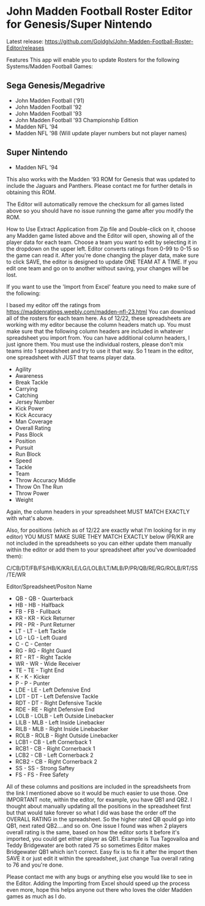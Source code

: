 # John Madden Football Roster Editor for Genesis/Super Nintendo

Latest release: https://github.com/Goldglv/John-Madden-Football-Roster-Editor/releases

Features This app will enable you to update Rosters for the following Systems/Madden Football Games:

## **Sega Genesis/Megadrive**
- John Madden Football ('91) 
- John Madden Football '92 
- John Madden Football '93 
- John Madden Football '93 Championship Edition 
- Madden NFL '94 
- Madden NFL '98 (Will update player numbers but not player names)

## **Super Nintendo**
- Madden NFL '94

This also works with the Madden ‘93 ROM for Genesis that was updated to include the Jaguars and Panthers. Please contact me for further details in obtaining this ROM.

The Editor will automatically remove the checksum for all games listed above so you should have no issue running the game after you modify the ROM.

How to Use Extract Application from Zip file and Double-click on it, choose any Madden game listed above and the Editor will open, showing all of the player data for each team. Choose a team you want to edit by selecting it in the dropdown on the upper left. Editor converts ratings from 0-99 to 0-15 so the game can read it. After you're done changing the player data, make sure to click SAVE, the editor is designed to update ONE TEAM AT A TIME. If you edit one team and go on to another without saving, your changes will be lost.

If you want to use the 'Import from Excel' feature you need to make sure of the following:

I based my editor off the ratings from https://maddenratings.weebly.com/madden-nfl-23.html You can download all of the rosters for each team here. As of 12/22, these spreadsheets are working with my editor because the column headers match up. You must make sure that the following column headers are included in whatever spreadsheet you import from. You can have additional column headers, I just ignore them. You must use the individual rosters, please don't mix teams into 1 spreadsheet and try to use it that way. So 1 team in the editor, one spreadsheet with JUST that teams player data.

- Agility
- Awareness
- Break Tackle
- Carrying
- Catching
- Jersey Number 
- Kick Power
- Kick Accuracy
- Man Coverage
- Overall Rating
- Pass Block
- Position
- Pursuit
- Run Block
- Speed
- Tackle
- Team
- Throw Accuracy Middle
- Throw On The Run
- Throw Power
- Weight

Again, the column headers in your spreadsheet MUST MATCH EXACTLY with what's above.

Also, for positions (which as of 12/22 are exactly what I'm looking for in my editor) YOU MUST MAKE SURE THEY MATCH EXACTLY below (PR/KR are not included in the spreadsheets so you can either update them manually within the editor or add them to your spreadsheet after you've downloaded them):

C/CB/DT/FB/FS/HB/K/KR/LE/LG/LOLB/LT/MLB/P/PR/QB/RE/RG/ROLB/RT/SS/TE/WR

Editor/Spreadsheet/Positon Name

- QB - QB - Quarterback
- HB - HB - Halfback
- FB - FB - Fullback
- KR - KR - Kick Returner
- PR - PR - Punt Returner
- LT - LT - Left Tackle
- LG - LG - Left Guard
- C - C - Center
- RG - RG - RIght Guard
- RT - RT - Right Tackle
- WR - WR - Wide Receiver
- TE - TE - Tight End
- K - K - Kicker
- P - P - Punter
- LDE - LE - Left Defensive End
- LDT - DT - Left Defensive Tackle
- RDT - DT - Right Defensive Tackle
- RDE - RE - Right Defensive End
- LOLB - LOLB - Left Outside Linebacker
- LILB - MLB - Left Inside Linebacker
- RILB - MLB - Right Inside Linebacker
- ROLB - ROLB - Right Outside Linebacker
- LCB1 - CB - Left Cornerback 1
- RCB1 - CB - Right Cornerback 1
- LCB2 - CB - Left Cornerback 2
- RCB2 - CB - Right Cornerback 2
- SS - SS - Strong Saftey
- FS - FS - Free Safety


All of these columns and positions are included in the spreadsheets from the link I mentioned above so it would be much easier to use those. One IMPORTANT note, within the editor, for example, you have QB1 and QB2. I thought about manually updating all the positions in the spreadsheet first but that would take forever so what I did was base the order off the OVERALL RATING in the spreadsheet. So the higher rated QB qould go into QB1, next rated QB2....and so on. One issue I found was when 2 players overall rating is the same, based on how the editor sorts it before it's imported, you could get either player as QB1. Example is Tua Tagovailoa and Teddy Bridgewater are both rated 75 so sometimes Editor makes Bridgewater QB1 which isn't correct. Easy fix is to fix it after the import then SAVE it or just edit it within the spreadsheet, just change Tua overall rating to 76 and you're done.

Please contact me with any bugs or anything else you would like to see in the Editor. Adding the Importing from Excel should speed up the process even more, hope this helps anyone out there who loves the older Madden games as much as I do.
